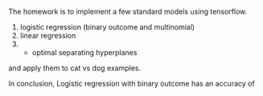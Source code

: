 The homework is to implement a few standard models using tensorflow. 
  1) logistic regression (binary outcome and multinomial) 
  2) linear regression 
  3) * optimal separating hyperplanes

and apply them to cat vs dog examples. 

In conclusion, Logistic regression with binary outcome has an accuracy of 
